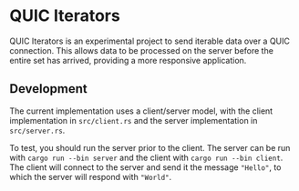 # QUIC Iterators

QUIC Iterators is an experimental project to send iterable data over a QUIC
connection. This allows data to be processed on the server before the entire
set has arrived, providing a more responsive application.

## Development

The current implementation uses a client/server model, with the client
implementation in `src/client.rs` and the server implementation in
`src/server.rs`.

To test, you should run the server prior to the client. The server can be run
with `cargo run --bin server` and the client with `cargo run --bin client`. The
client will connect to the server and send it the message `"Hello"`, to which
the server will respond with `"World"`.
